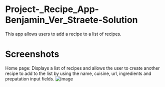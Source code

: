 # Project-_Recipe_App-Benjamin_Ver_Straete-Solution
This app allows users to add a recipe to a list of recipes.

# Screenshots

Home page:
Displays a list of recipes and allows the user to create another recipe to add to the list by using the name, cuisine, url, ingredients and prepatation input fields.
![image](https://user-images.githubusercontent.com/94236611/179365886-fdf00407-f046-4101-8424-90401346ba11.png)

